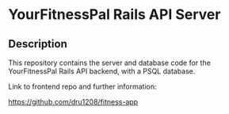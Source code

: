 # YourFitnessPal Rails API Server

## Description
This repository contains the server and database code for the YourFitnessPal Rails API backend, with a PSQL database.

Link to frontend repo and further information:

https://github.com/dru1208/fitness-app